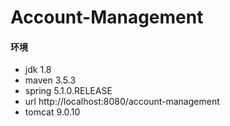 # Account-Management

#### 环境
* jdk 1.8
* maven 3.5.3
* spring 5.1.0.RELEASE
* url http://localhost:8080/account-management
* tomcat 9.0.10